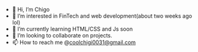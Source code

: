 - 👋 Hi, I’m Chigo
- 👀 I’m interested in FinTech and web development(about two weeks ago lol)
- 🌱 I’m currently learning HTML/CSS and Js soon
- 💞️ I’m looking to collaborate on projects. 
- 📫 How to reach me @coolchigi0031@gmail.com

<!---
coolchigi/coolchigi is a ✨ special ✨ repository because its `README.md` (this file) appears on your GitHub profile.
You can click the Preview link to take a look at your changes.
--->
